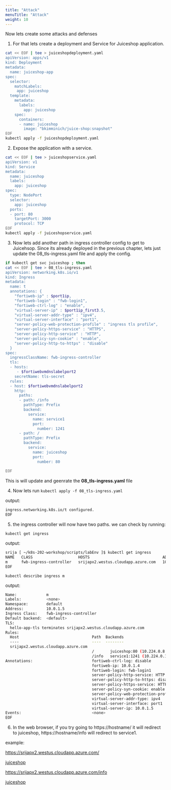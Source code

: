 ```yaml
---
title: "Attack"
menuTitle: "Attack"
weight: 10
---
```



Now lets create some attacks and defenses

1. For that lets create a deployment and Service for Juiceshop application. 

```bash
cat << EOF | tee > juiceshopdeployment.yaml 
apiVersion: apps/v1
kind: Deployment
metadata:
  name: juiceshop-app
spec:
  selector: 
    matchLabels:
     app: juiceshop
  template:
    metadata:
      labels:
        app: juiceshop
    spec:
      containers:
      - name: juiceshop
        image: "bkimminich/juice-shop:snapshot"
EOF
kubectl apply -f juiceshopdeployment.yaml
```



2. Expose the application with a service.

```bash
cat << EOF | tee > juiceshopservice.yaml 
apiVersion: v1
kind: Service
metadata:
  name: juiceshop
  labels:
    app: juiceshop
spec:
  type: NodePort
  selector:
    app: juiceshop
  ports:
  - port: 80
    targetPort: 3000
    protocol: TCP
EOF
kubectl apply -f juiceshopservice.yaml
```


3. Now lets add another path in ingress controller config to get to Juicehsop. Since its already deployed in the previous chapter, lets just update the 08_tls-ingress.yaml file and apply the config.


```bash
if kubectl get svc juiceshop ; then 
cat << EOF | tee > 08_tls-ingress.yaml 
apiVersion: networking.k8s.io/v1
kind: Ingress
metadata:
  name: t
  annotations: {
    "fortiweb-ip" : $port1ip,    
    "fortiweb-login" : "fwb-login1",  
    "fortiweb-ctrl-log" : "enable",
    "virtual-server-ip" : $port1ip_first3.5, 
    "virtual-server-addr-type" : "ipv4",
    "virtual-server-interface" : "port1",
    "server-policy-web-protection-profile" : "ingress tls profile",
    "server-policy-https-service" : "HTTPS",
    "server-policy-http-service" : "HTTP",
    "server-policy-syn-cookie" : "enable",
    "server-policy-http-to-https" : "disable"
  }
spec:
  ingressClassName: fwb-ingress-controller
  tls:
  - hosts: 
     - $fortiwebvmdnslabelport2
    secretName: tls-secret
  rules:
  - host: $fortiwebvmdnslabelport2
    http:
      paths:
      - path: /info
        pathType: Prefix
        backend:
          service:
            name: service1
            port:
              number: 1241
      - path: /
        pathType: Prefix
        backend:
          service:
            name: juiceshop
            port:
              number: 80
 
EOF
```

This is will update and geenrate the **08_tls-ingress.yaml** file

4. Now lets run ```kubectl apply -f 08_tls-ingress.yaml```

output:

```bash
ingress.networking.k8s.io/t configured.
EOF
```

5. the ingress controller will now have two paths. we can check by running:

```kubectl get ingress```

output:

```bash
srija [ ~/k8s-202-workshop/scripts/labEnv ]$ kubectl get ingress
NAME   CLASS                    HOSTS                                ADDRESS    PORTS     AGE
m      fwb-ingress-controller   srijapx2.westus.cloudapp.azure.com   10.0.1.5   80, 443   158m
EOF
```

```kubectl describe ingress m```

output:

```bash
Name:             m
Labels:           <none>
Namespace:        default
Address:          10.0.1.5
Ingress Class:    fwb-ingress-controller
Default backend:  <default>
TLS:
  hello-app-tls terminates srijapx2.westus.cloudapp.azure.com
Rules:
  Host                                Path  Backends
  ----                                ----  --------
  srijapx2.westus.cloudapp.azure.com  
                                      /       juiceshop:80 (10.224.0.8:3000)
                                      /info   service1:1241 (10.224.0.14:9876)
Annotations:                          fortiweb-ctrl-log: disable
                                      fortiweb-ip: 10.0.1.4
                                      fortiweb-login: fwb-login1
                                      server-policy-http-service: HTTP
                                      server-policy-http-to-https: disable
                                      server-policy-https-service: HTTPS
                                      server-policy-syn-cookie: enable
                                      server-policy-web-protection-profile: Inline Standard Protection
                                      virtual-server-addr-type: ipv4
                                      virtual-server-interface: port1
                                      virtual-server-ip: 10.0.1.5
Events:                               <none>
EOF
```

6. In the web browser, if you try going to https://hostname/ it will redirect to juiceshop, https://hostname/info will redirect to service1.

example: 

https://srijapx2.westus.cloudapp.azure.com/

[juiceshop](../images/juiceshop.png)

https://srijapx2.westus.cloudapp.azure.com/info

[juiceshop](../images/service1.png)

